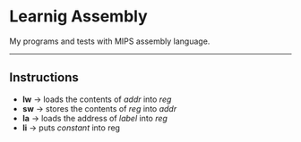 # Learnig Assembly
My programs and tests with MIPS assembly language.

--- 

## Instructions

- **lw** <reg> <addr> &rarr; loads the contents of *addr* into *reg*
- **sw** <reg> <addr> &rarr; stores the contents of *reg* into *addr*
- **la** <reg> <label> &rarr; loads the address of *label* into *reg*
- **li** <reg> <constant> &rarr; puts *constant* into reg
